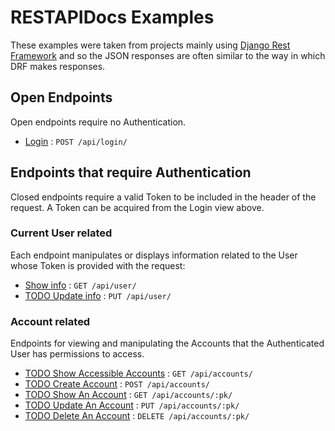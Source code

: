 # RESTAPIDocs Examples

These examples were taken from projects mainly using [Django Rest
Framework](https://github.com/tomchristie/django-rest-framework) and so the
JSON responses are often similar to the way in which DRF makes responses.

## Open Endpoints

Open endpoints require no Authentication.

* [Login](login.md) : `POST /api/login/`

## Endpoints that require Authentication

Closed endpoints require a valid Token to be included in the header of the
request. A Token can be acquired from the Login view above.

### Current User related

Each endpoint manipulates or displays information related to the User whose
Token is provided with the request:

* [Show info](user/get.md) : `GET /api/user/`
* [TODO Update info](user/put.md) : `PUT /api/user/`

### Account related

Endpoints for viewing and manipulating the Accounts that the Authenticated User
has permissions to access.

* [TODO Show Accessible Accounts](accounts/get.md) : `GET /api/accounts/`
* [TODO Create Account](accounts/post.md) : `POST /api/accounts/`
* [TODO Show An Account](accounts/pk/get.md) : `GET /api/accounts/:pk/`
* [TODO Update An Account](accounts/pk/put.md) : `PUT /api/accounts/:pk/`
* [TODO Delete An Account](accounts/pk/delete.md) : `DELETE /api/accounts/:pk/`
